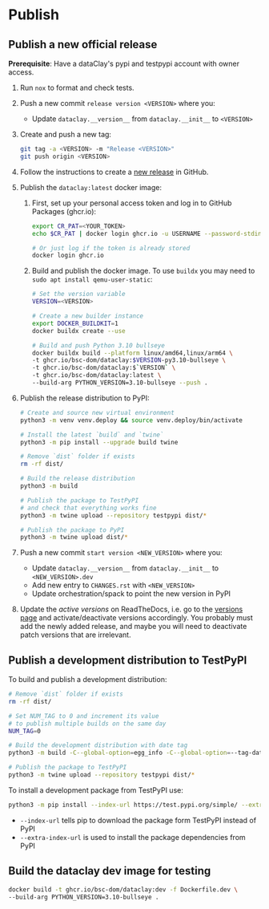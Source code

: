 # Publish

## Publish a new official release

**Prerequisite**: Have a dataClay's pypi and testpypi account with owner access.

1. Run `nox` to format and check tests.
2. Push a new commit `release version <VERSION>` where you:
   - Update `dataclay.__version__` from `dataclay.__init__` to `<VERSION>`

3. Create and push a new tag:

   ```bash
   git tag -a <VERSION> -m "Release <VERSION>"
   git push origin <VERSION>
   ```

4. Follow the instructions to create a [new release](https://docs.github.com/en/repositories/releasing-projects-on-github/managing-releases-in-a-repository) in GitHub.

5. Publish the `dataclay:latest` docker image:
    1. First, set up your personal access token and log in to GitHub Packages (ghcr.io):

        ```bash
        export CR_PAT=<YOUR_TOKEN>
        echo $CR_PAT | docker login ghcr.io -u USERNAME --password-stdin

        # Or just log if the token is already stored
        docker login ghcr.io
        ```

    2. Build and publish the docker image. To use `buildx` you may need to `sudo apt install qemu-user-static`:

        ```bash
        # Set the version variable
        VERSION=<VERSION>

        # Create a new builder instance
        export DOCKER_BUILDKIT=1
        docker buildx create --use

        # Build and push Python 3.10 bullseye
        docker buildx build --platform linux/amd64,linux/arm64 \
        -t ghcr.io/bsc-dom/dataclay:$VERSION-py3.10-bullseye \
        -t ghcr.io/bsc-dom/dataclay:$`VERSION` \
        -t ghcr.io/bsc-dom/dataclay:latest \
        --build-arg PYTHON_VERSION=3.10-bullseye --push .
        ```

6. Publish the release distribution to PyPI:

    ```bash
    # Create and source new virtual environment
    python3 -m venv venv.deploy && source venv.deploy/bin/activate

    # Install the latest `build` and `twine`
    python3 -m pip install --upgrade build twine

    # Remove `dist` folder if exists
    rm -rf dist/

    # Build the release distribution
    python3 -m build

    # Publish the package to TestPyPI
    # and check that everything works fine
    python3 -m twine upload --repository testpypi dist/*

    # Publish the package to PyPI
    python3 -m twine upload dist/*
    ```

7. Push a new commit `start version <NEW_VERSION>` where you:
   - Update `dataclay.__version__` from `dataclay.__init__` to `<NEW_VERSION>.dev`
   - Add new entry to `CHANGES.rst` with `<NEW_VERSION>`
   - Update orchestration/spack to point the new version in PyPI

8. Update the _active versions_ on ReadTheDocs, i.e. go to the [versions page](https://readthedocs.org/projects/dataclay/versions/) and activate/deactivate versions accordingly. You probably must add the newly added release, and maybe you will need to deactivate patch versions that are irrelevant.

## Publish a development distribution to TestPyPI

To build and publish a development distribution:

```bash
# Remove `dist` folder if exists
rm -rf dist/

# Set NUM_TAG to 0 and increment its value 
# to publish multiple builds on the same day
NUM_TAG=0

# Build the development distribution with date tag
python3 -m build -C--global-option=egg_info -C--global-option=--tag-date -C--global-option=--tag-build=$NUM_TAG

# Publish the package to TestPyPI
python3 -m twine upload --repository testpypi dist/*
```

To install a development package from TestPyPI use:

```bash
python3 -m pip install --index-url https://test.pypi.org/simple/ --extra-index-url https://pypi.org/simple/ dataclay
```

- `--index-url` tells pip to download the package form TestPyPI instead of PyPI
- `--extra-index-url` is used to install the package dependencies from PyPI

## Build the dataclay dev image for testing

```bash
docker build -t ghcr.io/bsc-dom/dataclay:dev -f Dockerfile.dev \
--build-arg PYTHON_VERSION=3.10-bullseye .
```
